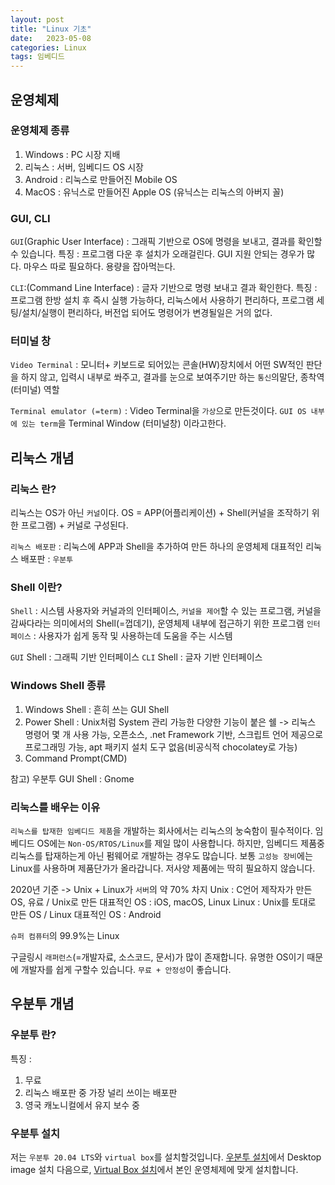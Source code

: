 ```yaml
---
layout: post
title: "Linux 기초"
date:   2023-05-08
categories: Linux
tags: 임베디드
---
```


## 운영체제
### 운영체제 종류
1. Windows : PC 시장 지배
2. 리눅스 : 서버, 임베디드 OS 시장
3. Android : 리눅스로 만들어진 Mobile OS
4. MacOS : 유닉스로 만들어진 Apple OS
(유닉스는 리눅스의 아버지 꼴)

### GUI, CLI
`GUI`(Graphic User Interface) : 그래픽 기반으로 OS에 명령을 보내고, 결과를 확인할 수 있습니다. 
특징 : 프로그램 다운 후 설치가 오래걸린다. GUI 지원 안되는 경우가 많다. 마우스 따로 필요하다. 용량을 잡아먹는다.

`CLI`:(Command Line Interface) : 글자 기반으로 명령 보내고 결과 확인한다.
특징 : 프로그램 한방 설치 후 즉시 실행 가능하다, 리눅스에서 사용하기 편리하다, 프로그램 세팅/설치/실행이 편리하다, 버전업 되어도 명령어가 변경될일은 거의 없다.

### 터미널 창
`Video Terminal` : 모니터+ 키보드로 되어있는 콘솔(HW)장치에서 어떤 SW적인 판단을 하지 않고, 입력시 내부로 쏴주고, 결과를 눈으로 보여주기만 하는 `통신`의말단, 종착역(터미널) 역할

`Terminal emulator (=term)` : Video Terminal을 `가상`으로 만든것이다. `GUI OS 내부에 있는 term`을 Terminal Window (터미널창) 이라고한다.



## 리눅스 개념
### 리눅스 란?
리눅스는 OS가 아닌 `커널`이다.
OS = APP(어플리케이션) + Shell(커널을 조작하기 위한 프로그램) + 커널로 구성된다.

`리눅스 배포판` : 리눅스에 APP과 Shell을 추가하여 만든 하나의 운영체제 
대표적인 리눅스 배포판 : `우분투`

### Shell 이란?
`Shell` : 시스템 사용자와 커널과의 인터페이스, `커널을 제어`할 수 있는 프로그램, 커널을 감싸다라는 의미에서의 Shell(=껍데기), 운영체제 내부에 접근하기 위한 프로그램
`인터페이스` : 사용자가 쉽게 동작 및 사용하는데 도움을 주는 시스템

`GUI` Shell : 그래픽 기반 인터페이스
`CLI` Shell : 글자 기반 인터페이스

### Windows Shell 종류
1. Windows Shell : 흔히 쓰는 GUI Shell
2. Power Shell : Unix처럼 System 관리 가능한 다양한 기능이 붙은 쉘 -> 리눅스 명령어 몇 개 사용 가능, 오픈소스, .net Framework 기반, 스크립트 언어 제공으로 프로그래밍 가능, apt 패키지 설치 도구 없음(비공식적 chocolatey로 가능)
3. Command Prompt(CMD)

참고) 우분투 GUI Shell : Gnome


### 리눅스를 배우는 이유
`리눅스를 탑재한 임베디드 제품`을 개발하는 회사에서는 리눅스의 눙숙함이 필수적이다.
임베디드 OS에는 `Non-OS/RTOS/Linux`를 제일 많이 사용합니다.
하지만, 임베디드 제품중 리눅스를 탑재하는게 아닌 펌웨어로 개발하는 경우도 많습니다.
보통 `고성능 장비`에는 Linux를 사용하며 제품단가가 올라갑니다.
저사양 제품에는 딱히 필요하지 않습니다.

2020년 기준 -> Unix + Linux가 `서버`의 약 70% 차지
Unix : C언어 제작자가 만든 OS, 유료  / Unix로 만든 대표적인 OS : iOS, macOS, Linux 
Linux : Unix를 토대로 만든 OS    / Linux 대표적인 OS : Android

`슈퍼 컴퓨터`의 99.9%는 Linux

구글링시 `래퍼런스`(=개발자료, 소스코드, 문서)가 많이 존재합니다.
유명한 OS이기  때문에 개발자를 쉽게 구할수 있습니다.
`무료 + 안정성`이 좋습니다.

## 우분투 개념
### 우분투 란?
특징 : 
1. 무료
2. 리눅스 배포판 중 가장 널리 쓰이는 배포판
3. 영국 캐노니컬에서 유지 보수 중

### 우분투 설치
저는 `우분투 20.04 LTS`와 `virtual box`를 설치할것입니다.
[우분투 설치](https://mirror.kakao.com/ubuntu-releases/focal/)에서 Desktop image 설치
다음으로, [Virtual Box 설치](https://www.virtualbox.org/wiki/Downloads)에서 본인 운영체제에 맞게 설치합니다.




